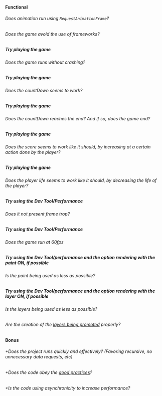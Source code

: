 #### Functional

###### Does animation run using `RequestAnimationFrame`?

###### Does the game avoid the use of frameworks?

##### Try playing the game

###### Does the game runs without crashing?

##### Try playing the game

###### Does the countDown seems to work?

##### Try playing the game

###### Does the countDown reaches the end? And if so, does the game end?

##### Try playing the game

###### Does the score seems to work like it should, by increasing at a certain action done by the player?

##### Try playing the game

###### Does the player life seems to work like it should, by decreasing the life of the player?

##### Try using the Dev Tool/Performance

###### Does it not present frame trop?

##### Try using the Dev Tool/Performance

###### Does the game run at 60fps

##### Try using the Dev Tool/performance and the option rendering with the paint ON, if possible

###### Is the paint being used as less as possible?

##### Try using the Dev Tool/performance and the option rendering with the layer ON, if possible

###### Is the layers being used as less as possible?

###### Are the creation of the [layers being promoted](https://developers.google.com/web/fundamentals/performance/rendering/stick-to-compositor-only-properties-and-manage-layer-count) properly?

#### Bonus

###### +Does the project runs quickly and effectively? (Favoring recursive, no unnecessary data requests, etc)

###### +Does the code obey the [good practices](https://public.01-edu.org/subjects/good-practices/README.md)?

###### +Is the code using asynchronicity to increase performance?
